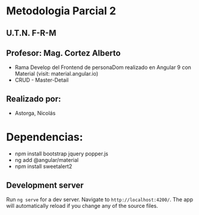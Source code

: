 # Metodologia Parcial 2

## U.T.N. F-R-M
## Profesor: Mag. Cortez Alberto

* Rama Develop del Frontend de personaDom realizado en Angular 9 con Material (visit: material.angular.io)
* CRUD - Master-Detail 

## Realizado por:

* Astorga, Nicolás

# Dependencias:

* npm install bootstrap jquery popper.js
* ng add @angular/material
* npm install sweetalert2

## Development server

Run `ng serve` for a dev server. Navigate to `http://localhost:4200/`. The app will automatically reload if you change any of the source files.
